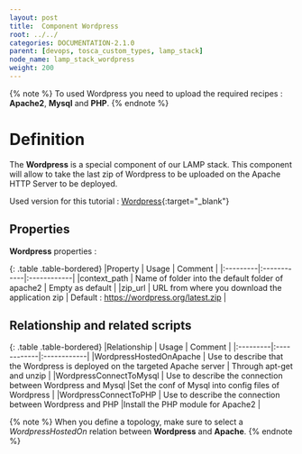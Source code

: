 ```yaml
---
layout: post
title:  Component Wordpress
root: ../../
categories: DOCUMENTATION-2.1.0
parent: [devops, tosca_custom_types, lamp_stack]
node_name: lamp_stack_wordpress
weight: 200
---
```


{% note %}
To used Wordpress you need to upload the required recipes : **Apache2**, **Mysql** and **PHP**.
{% endnote %}

# Definition

The **Wordpress** is a special component of our LAMP stack. This component will allow to take the last zip of Wordpress to be uploaded on the Apache HTTP Server to be deployed.

Used version for this tutorial : [Wordpress](https://github.com/alien4cloud/samples/tree/master/wordpress){:target="_blank"}

## Properties

<div data-gist="https://gist.github.com/OresteVisari/6ec415bbd4d0838ab518.js"></div>

**Wordpress** properties :

{: .table .table-bordered}
|Property  | Usage | Comment |
|:---------|:------------|:------------|
|context_path  | Name of folder into the default folder of apache2 | Empty as default |
|zip_url  | URL from where you download the application zip | Default : https://wordpress.org/latest.zip |

## Relationship and related scripts

<div data-gist="https://gist.github.com/OresteVisari/5ab382e66a4eece65077.js"></div>

{: .table .table-bordered}
|Relationship  | Usage | Comment |
|:---------|:------------|:------------|
|WordpressHostedOnApache  | Use to describe that the Wordpress is deployed on the targeted Apache server | Through apt-get and unzip |
|WordpressConnectToMysql | Use to describe the connection between Wordpress and Mysql |Set the conf of Mysql into config files of Wordpress  |
|WordpressConnectToPHP | Use to describe the connection between Wordpress and PHP |Install the PHP module for Apache2 |

{% note %}
When you define a topology, make sure to select a *WordpressHostedOn* relation between **Wordpress** and **Apache**.
{% endnote %}
